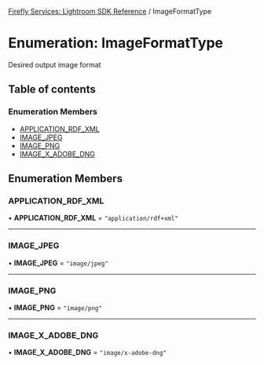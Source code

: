 [Firefly Services: Lightroom SDK Reference](../index.md) / ImageFormatType

# Enumeration: ImageFormatType

Desired output image format

## Table of contents

### Enumeration Members

- [APPLICATION\_RDF\_XML](ImageFormatType.md#application_rdf_xml)
- [IMAGE\_JPEG](ImageFormatType.md#image_jpeg)
- [IMAGE\_PNG](ImageFormatType.md#image_png)
- [IMAGE\_X\_ADOBE\_DNG](ImageFormatType.md#image_x_adobe_dng)

## Enumeration Members

### APPLICATION\_RDF\_XML

• **APPLICATION\_RDF\_XML** = ``"application/rdf+xml"``

___

### IMAGE\_JPEG

• **IMAGE\_JPEG** = ``"image/jpeg"``

___

### IMAGE\_PNG

• **IMAGE\_PNG** = ``"image/png"``

___

### IMAGE\_X\_ADOBE\_DNG

• **IMAGE\_X\_ADOBE\_DNG** = ``"image/x-adobe-dng"``
